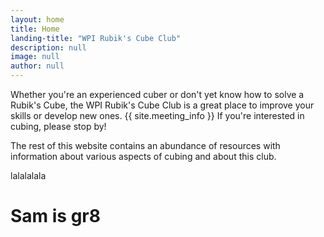 ```yaml
---
layout: home
title: Home
landing-title: "WPI Rubik's Cube Club"
description: null
image: null
author: null
---
```


Whether you're an experienced cuber or don't yet know how to solve a Rubik's Cube, the WPI Rubik's Cube Club is a great place to improve your skills or develop new ones. {{ site.meeting_info }} If you're interested in cubing, please stop by!


The rest of this website contains an abundance of resources with information about various aspects of cubing and about this club.

lalalalala

# Sam is gr8
